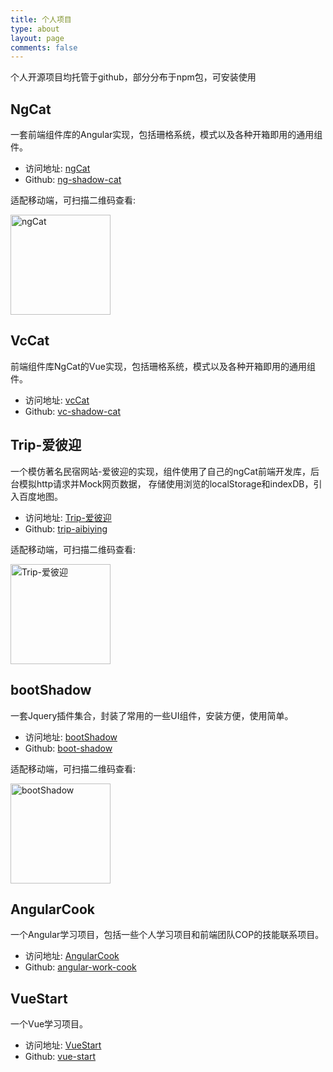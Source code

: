 ```yaml
---
title: 个人项目
type: about
layout: page
comments: false
---
```


<style>
    .project-img {
        width:160px;
        height:160px;
    }
</style>

个人开源项目均托管于github，部分分布于npm包，可安装使用

## NgCat
  一套前端组件库的Angular实现，包括珊格系统，模式以及各种开箱即用的通用组件。

  - 访问地址: <a href="http://blueskyawen.com/ng-shadow-cat/" target="_blank">ngCat</a>
  - Github: <a href="https://github.com/blueskyawen/ng-shadow-cat" target="_blank">ng-shadow-cat</a>

  适配移动端，可扫描二维码查看:

<img class="project-img" src="/images/ncCat.png" alt="ngCat">


## VcCat
  前端组件库NgCat的Vue实现，包括珊格系统，模式以及各种开箱即用的通用组件。

  - 访问地址: <a href="http://blueskyawen.com/vc-shadow-cat/" target="_blank">vcCat</a>
  - Github: <a href="http://blueskyawen.com/vc-shadow-cat" target="_blank">vc-shadow-cat</a>


## Trip-爱彼迎
  一个模仿著名民宿网站-爱彼迎的实现，组件使用了自己的ngCat前端开发库，后台模拟http请求并Mock网页数据，
  存储使用浏览的localStorage和indexDB，引入百度地图。

  - 访问地址: <a href="http://blueskyawen.com/ng-trip-aibiying/" target="_blank">Trip-爱彼迎</a>
  - Github: <a href="https://github.com/blueskyawen/ng-trip-aibiying" target="_blank">trip-aibiying</a>

  适配移动端，可扫描二维码查看:

<img class="project-img" src="/images/aibiying.png" alt="Trip-爱彼迎">

## bootShadow
一套Jquery插件集合，封装了常用的一些UI组件，安装方便，使用简单。

- 访问地址: <a href="http://blueskyawen.com/boot-shadow/" target="_blank">bootShadow</a>
- Github: <a href="https://github.com/blueskyawen/boot-shadow" target="_blank">boot-shadow</a>

适配移动端，可扫描二维码查看:

<img class="project-img" src="/images/bootshadow.png" alt="bootShadow">


## AngularCook
  一个Angular学习项目，包括一些个人学习项目和前端团队COP的技能联系项目。

  - 访问地址: <a href="http://blueskyawen.com/angular-work-cook/" target="_blank">AngularCook</a>
  - Github: <a href="https://github.com/blueskyawen/angular-work-cook" target="_blank">angular-work-cook</a>


## VueStart
  一个Vue学习项目。

  - 访问地址: <a href="http://blueskyawen.com/vue-start/" target="_blank">VueStart</a>
  - Github: <a href="https://github.com/blueskyawen/vue-start" target="_blank">vue-start</a>

